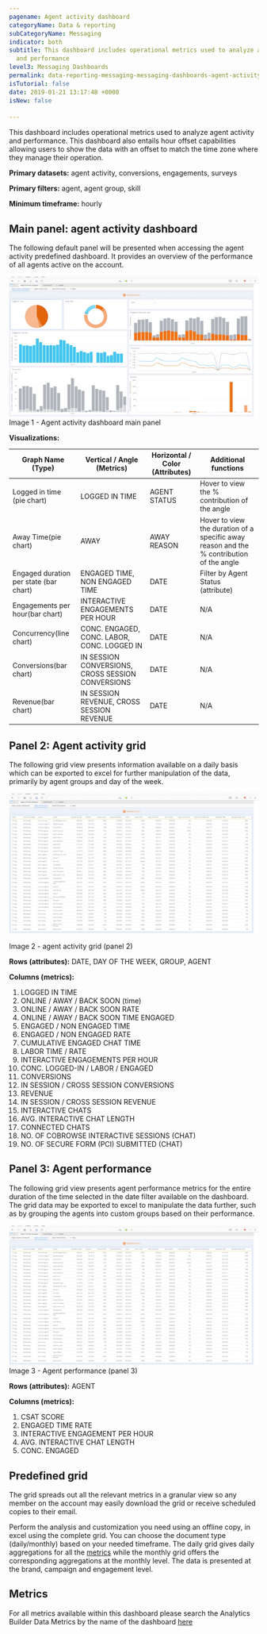 ```yaml
---
pagename: Agent activity dashboard
categoryName: Data & reporting
subCategoryName: Messaging
indicator: both
subtitle: This dashboard includes operational metrics used to analyze agent activity
  and performance
level3: Messaging Dashboards
permalink: data-reporting-messaging-messaging-dashboards-agent-activity-dashboard.html
isTutorial: false
date: 2019-01-21 13:17:48 +0000
isNew: false

---
```

This dashboard includes operational metrics used to analyze agent activity and performance. This dashboard also entails hour offset capabilities allowing users to show the data with an offset to match the time zone where they manage their operation.

**Primary datasets:** agent activity, conversions, engagements, surveys

**Primary filters:** agent, agent group, skill

**Minimum timeframe:** hourly

## Main panel: agent activity dashboard

The following default panel will be presented when accessing the agent activity predefined dashboard. It provides an overview of the performance of all agents active on the account.

![](/img/Agent_Activity_agent_activity_dashboard.jpg)
Image 1 - Agent activity dashboard main panel

**Visualizations:**

| Graph Name (Type) | Vertical / Angle (Metrics) | Horizontal / Color (Attributes) | Additional functions |
| --- | --- | --- | --- |
| Logged in time (pie chart) | LOGGED IN TIME | AGENT STATUS | Hover to view the % contribution of the angle |
| Away Time(pie chart) | AWAY | AWAY REASON | Hover to view the duration of a specific away reason and the % contribution of the angle |
| Engaged duration per state (bar chart) | ENGAGED TIME, NON ENGAGED TIME | DATE | Filter by Agent Status (attribute) |
| Engagements per hour(bar chart) | INTERACTIVE ENGAGEMENTS PER HOUR | DATE | N/A |
| Concurrency(line chart) | CONC. ENGAGED, CONC. LABOR, CONC. LOGGED IN | DATE | N/A |
| Conversions(bar chart) | IN SESSION CONVERSIONS, CROSS SESSION CONVERSIONS | DATE | N/A |
| Revenue(bar chart) | IN SESSION REVENUE, CROSS SESSION REVENUE | DATE | N/A |

## Panel 2: Agent activity grid

The following grid view presents information available on a daily basis which can be exported to excel for further manipulation of the data, primarily by agent groups and day of the week.

![](/img/Agent_Activity_Grid.jpg)

Image 2 - agent activity grid (panel 2)

**Rows (attributes):** DATE, DAY OF THE WEEK, GROUP, AGENT

**Columns (metrics):**

 1. LOGGED IN TIME
 2. ONLINE / AWAY / BACK SOON (time)
 3. ONLINE / AWAY / BACK SOON RATE
 4. ONLINE / AWAY / BACK SOON TIME ENGAGED
 5. ENGAGED / NON ENGAGED TIME
 6. ENGAGED / NON ENGAGED RATE
 7. CUMULATIVE ENGAGED CHAT TIME
 8. LABOR TIME / RATE
 9. INTERACTIVE ENGAGEMENTS PER HOUR
10. CONC. LOGGED-IN / LABOR / ENGAGED
11. CONVERSIONS
12. IN SESSION / CROSS SESSION CONVERSIONS
13. REVENUE
14. IN SESSION / CROSS SESSION REVENUE
15. INTERACTIVE CHATS
16. AVG. INTERACTIVE CHAT LENGTH
17. CONNECTED CHATS
18. NO. OF COBROWSE INTERACTIVE SESSIONS (CHAT)
19. NO. OF SECURE FORM (PCI) SUBMITTED (CHAT)

## Panel 3: Agent performance

The following grid view presents agent performance metrics for the entire duration of the time selected in the date filter available on the dashboard. The grid data may be exported to excel to manipulate the data further, such as by grouping the agents into custom groups based on their performance.

![](/img/Agent_Activity_Grid.jpg)
Image 3 - Agent performance (panel 3)

**Rows (attributes):** AGENT

**Columns (metrics):**

1. CSAT SCORE
2. ENGAGED TIME RATE
3. INTERACTIVE ENGAGEMENT PER HOUR
4. AVG. INTERACTIVE CHAT LENGTH
5. CONC. ENGAGED

## Predefined grid

The grid spreads out all the relevant metrics in a granular view so any member on the account may easily download the grid or receive scheduled copies to their email.

Perform the analysis and customization you need using an offline copy, in excel using the complete grid. You can choose the document type (daily/monthly) based on your needed timeframe. The daily grid gives daily aggregations for all the [metrics](https://developers.liveperson.com/essential-resources-report-builder-data-metrics.html#documenttitlecontainer) while the monthly grid offers the corresponding aggregations at the monthly level. The data is presented at the brand, campaign and engagement level.

## Metrics

For all metrics available within this dashboard please search the Analytics Builder Data Metrics by the name of the dashboard [here](https://knowledge.liveperson.com/data-reporting-reporting-metrics.html)
